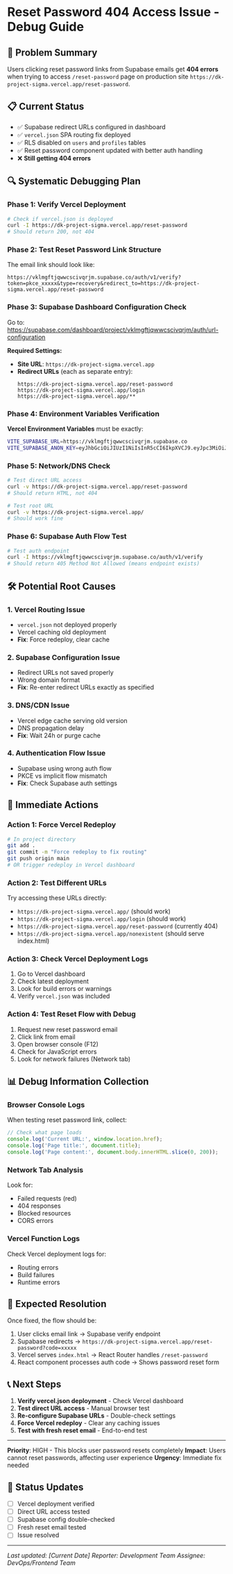 # Reset Password 404 Access Issue - Debug Guide

## 🚨 Problem Summary
Users clicking reset password links from Supabase emails get **404 errors** when trying to access `/reset-password` page on production site `https://dk-project-sigma.vercel.app/reset-password`.

## 📋 Current Status
- ✅ Supabase redirect URLs configured in dashboard
- ✅ `vercel.json` SPA routing fix deployed  
- ✅ RLS disabled on `users` and `profiles` tables
- ✅ Reset password component updated with better auth handling
- ❌ **Still getting 404 errors**

## 🔍 Systematic Debugging Plan

### Phase 1: Verify Vercel Deployment
```bash
# Check if vercel.json is deployed
curl -I https://dk-project-sigma.vercel.app/reset-password
# Should return 200, not 404
```

### Phase 2: Test Reset Password Link Structure
The email link should look like:
```
https://vklmgftjqwwcscivqrjm.supabase.co/auth/v1/verify?token=pkce_xxxxx&type=recovery&redirect_to=https://dk-project-sigma.vercel.app/reset-password
```

### Phase 3: Supabase Dashboard Configuration Check
Go to: https://supabase.com/dashboard/project/vklmgftjqwwcscivqrjm/auth/url-configuration

**Required Settings:**
- **Site URL**: `https://dk-project-sigma.vercel.app`
- **Redirect URLs** (each as separate entry):
  ```
  https://dk-project-sigma.vercel.app/reset-password
  https://dk-project-sigma.vercel.app/login
  https://dk-project-sigma.vercel.app/**
  ```

### Phase 4: Environment Variables Verification
**Vercel Environment Variables** must be exactly:
```bash
VITE_SUPABASE_URL=https://vklmgftjqwwcscivqrjm.supabase.co
VITE_SUPABASE_ANON_KEY=eyJhbGciOiJIUzI1NiIsInR5cCI6IkpXVCJ9.eyJpc3MiOiJzdXBhYmFzZSIsInJlZiI6InZrbG1nZnRqcXd3Y3NjaXZxcmptIiwicm9sZSI6ImFub24iLCJpYXQiOjE3NDc0ODY0MDgsImV4cCI6MjA2MzA2MjQwOH0.VUfJLp2D-6-kFi6ykgPD-TvuboCfqVZ-HT1f4_X9rZ4
```

### Phase 5: Network/DNS Check
```bash
# Test direct URL access
curl -v https://dk-project-sigma.vercel.app/reset-password
# Should return HTML, not 404

# Test root URL
curl -v https://dk-project-sigma.vercel.app/
# Should work fine
```

### Phase 6: Supabase Auth Flow Test
```bash
# Test auth endpoint
curl -I https://vklmgftjqwwcscivqrjm.supabase.co/auth/v1/verify
# Should return 405 Method Not Allowed (means endpoint exists)
```

## 🛠️ Potential Root Causes

### 1. **Vercel Routing Issue**
- `vercel.json` not deployed properly
- Vercel caching old deployment
- **Fix**: Force redeploy, clear cache

### 2. **Supabase Configuration Issue**
- Redirect URLs not saved properly
- Wrong domain format
- **Fix**: Re-enter redirect URLs exactly as specified

### 3. **DNS/CDN Issue**
- Vercel edge cache serving old version
- DNS propagation delay
- **Fix**: Wait 24h or purge cache

### 4. **Authentication Flow Issue**
- Supabase using wrong auth flow
- PKCE vs implicit flow mismatch
- **Fix**: Check Supabase auth settings

## 🔧 Immediate Actions

### Action 1: Force Vercel Redeploy
```bash
# In project directory
git add .
git commit -m "Force redeploy to fix routing"
git push origin main
# OR trigger redeploy in Vercel dashboard
```

### Action 2: Test Different URLs
Try accessing these URLs directly:
- `https://dk-project-sigma.vercel.app/` (should work)
- `https://dk-project-sigma.vercel.app/login` (should work)
- `https://dk-project-sigma.vercel.app/reset-password` (currently 404)
- `https://dk-project-sigma.vercel.app/nonexistent` (should serve index.html)

### Action 3: Check Vercel Deployment Logs
1. Go to Vercel dashboard
2. Check latest deployment
3. Look for build errors or warnings
4. Verify `vercel.json` was included

### Action 4: Test Reset Flow with Debug
1. Request new reset password email
2. Click link from email  
3. Open browser console (F12)
4. Check for JavaScript errors
5. Look for network failures (Network tab)

## 📊 Debug Information Collection

### Browser Console Logs
When testing reset password link, collect:
```javascript
// Check what page loads
console.log('Current URL:', window.location.href);
console.log('Page title:', document.title);
console.log('Page content:', document.body.innerHTML.slice(0, 200));
```

### Network Tab Analysis
Look for:
- Failed requests (red)
- 404 responses
- Blocked resources
- CORS errors

### Vercel Function Logs
Check Vercel deployment logs for:
- Routing errors
- Build failures
- Runtime errors

## 🎯 Expected Resolution

Once fixed, the flow should be:
1. User clicks email link → Supabase verify endpoint
2. Supabase redirects → `https://dk-project-sigma.vercel.app/reset-password?code=xxxxx`
3. Vercel serves `index.html` → React Router handles `/reset-password`
4. React component processes auth code → Shows password reset form

## 📞 Next Steps

1. **Verify vercel.json deployment** - Check Vercel dashboard
2. **Test direct URL access** - Manual browser test
3. **Re-configure Supabase URLs** - Double-check settings
4. **Force Vercel redeploy** - Clear any caching issues
5. **Test with fresh reset email** - End-to-end test

---

**Priority**: HIGH - This blocks user password resets completely
**Impact**: Users cannot reset passwords, affecting user experience
**Urgency**: Immediate fix needed

## 🔄 Status Updates

- [ ] Vercel deployment verified
- [ ] Direct URL access tested
- [ ] Supabase config double-checked
- [ ] Fresh reset email tested
- [ ] Issue resolved

---

*Last updated: [Current Date]*
*Reporter: Development Team*
*Assignee: DevOps/Frontend Team* 